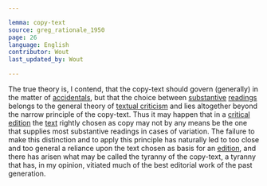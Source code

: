 ```yaml
---

lemma: copy-text
source: greg_rationale_1950
page: 26
language: English
contributor: Wout
last_updated_by: Wout

---
```


The true theory is, I contend, that the copy-text should govern (generally) in the matter of [accidentals](accidental.html), but that the choice between [substantive](substantive.html) [readings](reading.html) belongs to the general theory of [textual criticism](textualCriticism.html) and lies altogether beyond the narrow principle of the copy-text. Thus it may happen that in a [critical edition](editionCritical.html) the [text](text.html) rightly chosen as copy may not by any means be the one that supplies most substantive readings in cases of variation. The failure to make this distinction and to apply this principle has naturally led to too close and too general a reliance upon the text chosen as basis for an [edition](editionScholarly.html), and there has arisen what may be called the tyranny of the copy-text, a tyranny that has, in my opinion, vitiated much of the best editorial work of the past generation.

